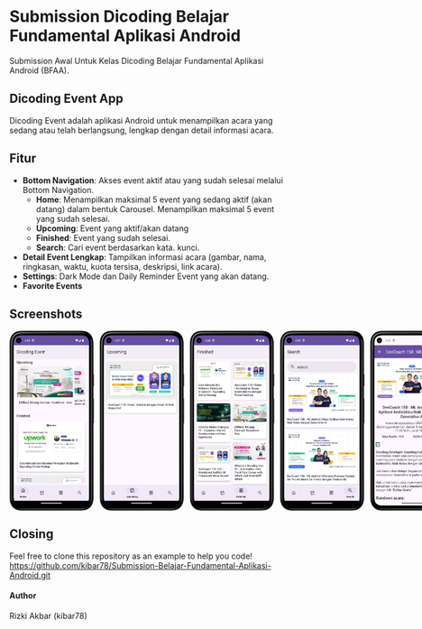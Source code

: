 # Submission Dicoding Belajar Fundamental Aplikasi Android

Submission Awal Untuk Kelas Dicoding Belajar Fundamental Aplikasi Android (BFAA). 

## Dicoding Event App

Dicoding Event adalah aplikasi Android untuk menampilkan acara yang sedang atau telah berlangsung, lengkap dengan detail informasi acara.

## Fitur
- **Bottom Navigation**: Akses event aktif atau yang sudah selesai melalui Bottom Navigation.
    - **Home**: Menampilkan maksimal 5 event yang sedang aktif (akan datang) dalam bentuk Carousel. Menampilkan maksimal 5 event yang sudah selesai.
    - **Upcoming**: Event yang aktif/akan datang
    - **Finished**: Event yang sudah selesai.
    - **Search**: Cari event berdasarkan kata. kunci.
- **Detail Event Lengkap**: Tampilkan informasi acara (gambar, nama, ringkasan, waktu, kuota tersisa, deskripsi, link acara).
- **Settings**: Dark Mode dan Daily Reminder Event yang akan datang.
- **Favorite Events**



## Screenshots

<div style="display: flex; gap: 10px;">
    <img src="./ss/home.png" alt="Screenshot 1" width="150"/>
    <img src="./ss/upcoming.png" alt="Screenshot 2" width="150"/>
    <img src="./ss/finished.png" alt="Screenshot 3" width="150"/>
    <img src="./ss/search.png" alt="Screenshot 4" width="150"/>
    <img src="./ss/detail.png" alt="Screenshot 5" width="150"/>
    <img src="./ss/favorite.png" alt="Screenshot 6" width="150"/>
    <img src="./ss/settings.png" alt="Screenshot 7" width="150"/>
    <img src="./ss/notification.png" alt="Screenshot 8" width="150"/>
</div>

## Closing
Feel free to clone this repository as an example to help you code! <br>https://github.com/kibar78/Submission-Belajar-Fundamental-Aplikasi-Android.git

#### Author
Rizki Akbar (kibar78)
